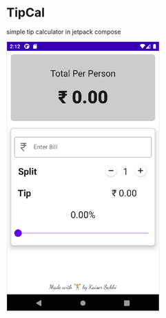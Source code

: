 # TipCal
simple tip calculator in jetpack compose 

![alt text](https://github.com/kaisersakhi/TipCal/blob/main/app_screenshot.png?raw=true)